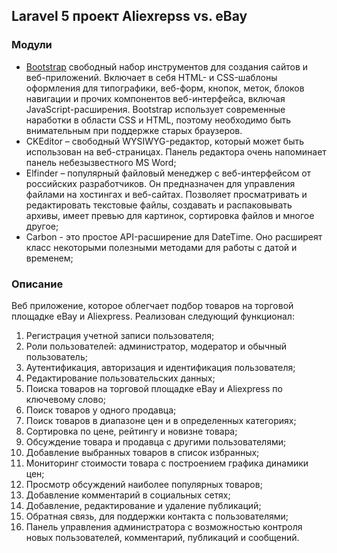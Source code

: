 ## Laravel 5 проект Aliexrepss vs. eBay ##

### Модули ###

* [Bootstrap](http://getbootstrap.com) свободный набор инструментов для создания сайтов и веб-приложений. Включает в себя HTML- и CSS-шаблоны оформления для типографики, веб-форм, кнопок, меток, блоков навигации и прочих компонентов веб-интерфейса, включая JavaScript-расширения. Bootstrap использует современные наработки в области CSS и HTML, поэтому необходимо быть внимательным при поддержке старых браузеров. 
* CKEditor – свободный WYSIWYG-редактор, который может быть использован на веб-страницах. Панель редактора очень напоминает панель небезызвестного MS Word;
* Elfinder – популярный файловый менеджер с веб-интерфейсом от российских разработчиков. Он предназначен для управления файлами на хостингах и веб-сайтах. Позволяет просматривать и редактировать текстовые файлы, создавать и распаковывать архивы, имеет превью для картинок, сортировка файлов и многое другое;
* Carbon - это простое API-расширение для DateTime. Оно расширеят класс некоторыми полезными методами для работы с датой и временем;

### Описание ###

Веб приложение, которое облегчает подбор товаров на торговой площадке eBay и Aliexpress.
Реализован следующий функционал:
1.	Регистрация учетной записи пользователя;
2.	Роли пользователей: администратор, модератор и обычный пользователь;
3.	Аутентификация, авторизация и идентификация пользователя;
4.	Редактирование пользовательских данных;
5.	Поиска товаров на торговой площадке eBay и Aliexpress  по ключевому слово;
6.	Поиск товаров у одного продавца;
7.	Поиск товаров в  диапазоне цен и в определенных категориях;
8.	Сортировка по цене, рейтингу и новизне товара;
9.	Обсуждение товара и продавца с другими пользователями;
10.	Добавление выбранных товаров в список избранных;
11.	Мониторинг стоимости товара с построением графика динамики цен;
12.	Просмотр обсуждений наиболее популярных товаров;
13.	Добавление комментарий в социальных сетях;
14.	Добавление, редактирование и удаление публикаций;
15.	Обратная связь, для поддержки контакта с пользователями;
16.	Панель управления администратора с возможностью контроля новых пользователей, комментарий, публикаций и сообщений.

